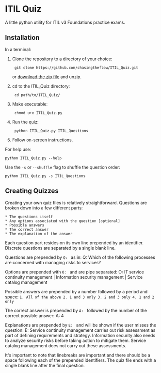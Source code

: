 ITIL Quiz
=========
A little python utility for ITIL v3 Foundations practice exams.

Installation
------------
In a terminal:

1. Clone the repository to a directory of your choice:

        git clone https://github.com/chasingtheflow/ITIL_Quiz.git

   or [download the zip file](https://github.com/chasingtheflow/ITIL_Quiz/archive/master.zip "ITIL Quiz") and unzip.

2. cd to the ITIL_Quiz directory:

        cd path/to/ITIL_Quiz/

3. Make executable:

        chmod u+x ITIL_Quiz.py

4. Run the quiz:

        python ITIL_Quiz.py ITIL_Questions

5. Follow on-screen instructions.

For help use:

    python ITIL_Quiz.py --help

Use the `-s` or `--shuffle` flag to shuffle the question order:

    python ITIL_Quiz.py -s ITIL_Questions

Creating Quizzes
----------------
Creating your own quiz files is relatively straightforward. Questions are broken down into a few different parts:

    * The questions itself
    * Any options associated with the question [optional]
    * Possible answers
    * The correct answer
    * The explanation of the answer

Each question part resides on its own line prepended by an identifier. Discrete questions are separated by a single blank line.

Questions are prepended by `Q: ` as in:
    Q: Which of the following processes are concerned with managing risks to services?

Options are prepended with `O: ` and are pipe separated:
    O: IT service continuity management | Information security management | Service catalog management

Possible answers are prepended by a number followed by a period and space:
    ```
    1. All of the above
    2. 1 and 3 only
    3. 2 and 3 only
    4. 1 and 2 only
    ```

The correct answer is prepended by `A: ` followed by the number of the correct possible answer:
    A: 4

Explanations are prepended by `E: ` and will be shown if the user misses the question:
    E: Service continuity management carries out risk assessment as part of defining requirements and strategy. Information security also needs to analyze security risks before taking action to mitigate them. Service catalog management does not carry out these assessments.

It's important to note that linebreaks are important and there should be a space following each of the prepended identifiers. The quiz file ends with a single blank line after the final question. 
